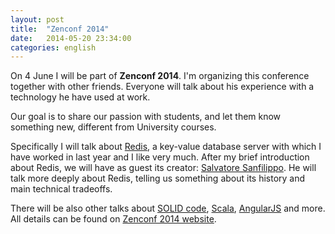```yaml
---
layout: post
title:  "Zenconf 2014"
date:   2014-05-20 23:34:00
categories: english
---
```


On 4 June I will be part of **Zenconf 2014**.
I'm organizing this conference together with other friends. Everyone will talk
about his experience with a technology he have used at work.

Our goal is to share our passion with students, and let them know something new, different
from University courses.

Specifically I will talk about [Redis](http:/redis.io), a key-value database
server with which I have worked in last year and I like very much. After my brief
introduction about Redis, we will have as guest its creator:
[Salvatore Sanfilippo](https://twitter.com/antirez). He will talk more deeply
about Redis, telling us something about its history and main technical
tradeoffs.

There will be also other talks about
[SOLID code](https://en.wikipedia.org/wiki/SOLID_\(object-oriented_design\)),
[Scala](https://www.scala-lang.org),
[AngularJS](https://angularjs.org) and more. All
details can be found on [Zenconf 2014 website](https://zencoders.org/zenconf/2014/index.html).
